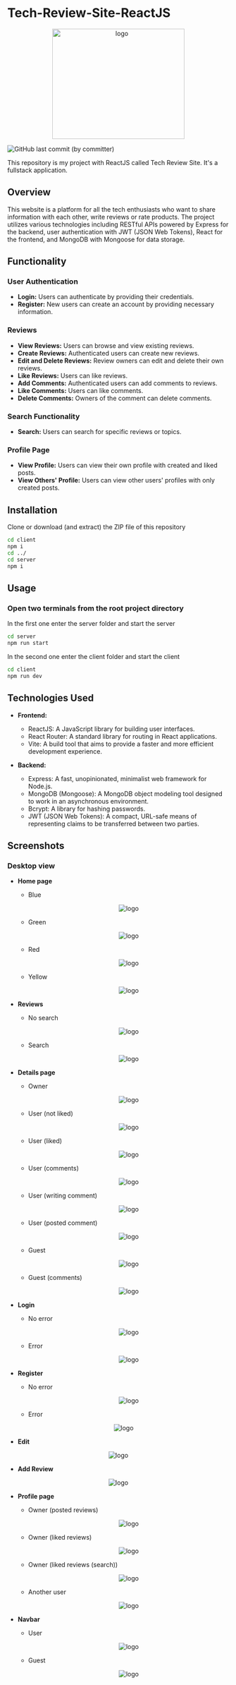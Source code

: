 # Tech-Review-Site-ReactJS
<p align='center'>
    <img src='./client/public/images/black_white_logo.png' width='300' height='250' alt='logo'>
</p>
<img alt="GitHub last commit (by committer)" src="https://img.shields.io/github/last-commit/RumenMoysev/Tech-Review-Site-Fullstack">

This repository is my project with ReactJS called Tech Review Site. It's a fullstack application.
## Overview
This website is a platform for all the tech enthusiasts who want to share information with each other, write reviews or rate products. The project utilizes various technologies including RESTful APIs powered by Express for the backend, user authentication with JWT (JSON Web Tokens), React for the frontend, and MongoDB with Mongoose for data storage.

## Functionality

### User Authentication

- **Login:** Users can authenticate by providing their credentials.
- **Register:** New users can create an account by providing necessary information.

### Reviews

- **View Reviews:** Users can browse and view existing reviews.
- **Create Reviews:** Authenticated users can create new reviews.
- **Edit and Delete Reviews:** Review owners can edit and delete their own reviews.
- **Like Reviews:** Users can like reviews.
- **Add Comments:** Authenticated users can add comments to reviews.
- **Like Comments:** Users can like comments.
- **Delete Comments:** Owners of the comment can delete comments.

### Search Functionality

- **Search:** Users can search for specific reviews or topics.

### Profile Page

- **View Profile:** Users can view their own profile with created and liked posts.
- **View Others' Profile:** Users can view other users' profiles with only created posts.

## Installation
Clone or download (and extract) the ZIP file of this repository
```bash
cd client 
npm i
cd ../
cd server
npm i
```

## Usage
### Open two terminals from the root project directory
In the first one enter the server folder and start the server
```bash
cd server
npm run start
```
In the second one enter the client folder and start the client
```bash
cd client
npm run dev
```

## Technologies Used

- **Frontend:**
  - ReactJS: A JavaScript library for building user interfaces.
  - React Router: A standard library for routing in React applications.
  - Vite: A build tool that aims to provide a faster and more efficient development experience.

- **Backend:**
  - Express: A fast, unopinionated, minimalist web framework for Node.js.
  - MongoDB (Mongoose): A MongoDB object modeling tool designed to work in an asynchronous environment.
  - Bcrypt: A library for hashing passwords.
  - JWT (JSON Web Tokens): A compact, URL-safe means of representing claims to be transferred between two parties.

## Screenshots

### Desktop view
- **Home page**
  - Blue
    <p align='center'>
        <img src='./client/Screenshots/Desktop/Home-blue.png' alt='logo'>
    </p>
  - Green
    <p align='center'>
        <img src='./client/Screenshots/Desktop/Home-green.png' alt='logo'>
    </p>
  - Red
    <p align='center'>
        <img src='./client/Screenshots/Desktop/Home-red.png' alt='logo'>
    </p>
  - Yellow
    <p align='center'>
        <img src='./client/Screenshots/Desktop/Home-yellow.png' alt='logo'>
    </p>

- **Reviews**
  - No search
    <p align='center'>
        <img src='./client/screenshots/desktop/Reviews.png' alt='logo'>
    </p>
  - Search
    <p align='center'>
        <img src='./client/Screenshots/Desktop/Reviews-search.png' alt='logo'>
    </p>

- **Details page**
  - Owner
    <p align='center'>
      <img src='./client/screenshots/desktop/Details-owner.png' alt='logo'>
    </p>
  - User (not liked)
    <p align='center'>
      <img src='./client/screenshots/desktop/Details-user.png' alt='logo'>
    </p>
  - User (liked)
    <p align='center'>
      <img src='./client/screenshots/desktop/Details-user1.png' alt='logo'>
    </p>
  - User (comments)
    <p align='center'>
      <img src='./client/screenshots/desktop/Details-user-comments.png' alt='logo'>
    </p>
  - User (writing comment)
    <p align='center'>
      <img src='./client/screenshots/desktop/Details-user-comment-post.png' alt='logo'>
    </p>
  - User (posted comment)
    <p align='center'>
      <img src='./client/screenshots/desktop/Details-user-comment-posted.png' alt='logo'>
    </p>
  - Guest
    <p align='center'>
      <img src='./client/screenshots/desktop/Details-guest.png' alt='logo'>
    </p>
  - Guest (comments)
    <p align='center'>
      <img src='./client/screenshots/desktop/Details-guest-comments.png' alt='logo'>
    </p>

- **Login**
  - No error
    <p align='center'>
        <img src='./client/screenshots/desktop/Login.png' alt='logo'>
    </p>
  - Error
    <p align='center'>
        <img src='./client/screenshots/desktop/Login1.png' alt='logo'>
    </p>

- **Register**
  - No error
    <p align='center'>
        <img src='./client/screenshots/desktop/Register.png' alt='logo'>
    </p>
  - Error
  <p align='center'>
        <img src='./client/screenshots/desktop/Register1.png' alt='logo'>
  </p>

- **Edit**
<p align='center'>
    <img src='./client/screenshots/desktop/Edit.png' alt='logo'>
</p>

- **Add Review**
<p align='center'>
    <img src='./client/screenshots/desktop/Add-review.png' alt='logo'>
</p>

- **Profile page**
  - Owner (posted reviews)
    <p align='center'>
      <img src='./client/screenshots/desktop/Profile-posted.png' alt='logo'>
    </p>
  - Owner (liked reviews)
    <p align='center'>
      <img src='./client/screenshots/desktop/Profile-liked.png' alt='logo'>
    </p>
  - Owner (liked reviews (search))
    <p align='center'>
      <img src='./client/screenshots/desktop/Profile-liked-search.png' alt='logo'>
    </p>
  - Another user
    <p align='center'>
      <img src='./client/screenshots/desktop/Another-user-profile.png' alt='logo'>
    </p>

- **Navbar**
  - User
    <p align='center'>
      <img src='./client/screenshots/desktop/Navbar-user.png' alt='logo'>
    </p>
  - Guest
    <p align='center'>
      <img src='./client/screenshots/desktop/Navbar-guest.png' alt='logo'>
    </p>
